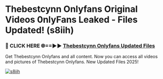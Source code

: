 # Thebestcynn Onlyfans Original Videos 0nlyFans Leaked - Files Updated! (s8iih)

<h3>🔴 CLICK HERE 🌐==►► <a href="https://tinyurl.com/2m67pmp6" rel="nofollow">Thebestcynn Onlyfans Updated Files</a></h3>

Get Thebestcynn Onlyfans and all content. Now you can access all videos and pictures of Thebestcynn Onlyfans. New Updated Files 2025!

[![s8iih](https://i.imgur.com/H4QAA4z.gif)](https://tinyurl.com/2m67pmp6)